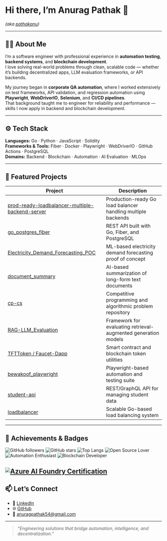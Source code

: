 # Hi there, I’m Anurag Pathak 👋  
*(aka [pathakanu](https://github.com/pathakanu))*

---

## 👨‍💻 About Me  
I’m a software engineer with professional experience in **automation testing**, **backend systems**, and **blockchain development**.  
I love solving real-world problems through clean, scalable code — whether it’s building decentralized apps, LLM evaluation frameworks, or API backends.

My journey began in **corporate QA automation**, where I worked extensively on test frameworks, API validation, and regression automation using **Playwright**, **WebDriverIO**, **Selenium**, and **CI/CD pipelines**.  
That background taught me to engineer for reliability and performance — skills I now apply in backend and blockchain development.

---

## ⚙️ Tech Stack  
**Languages:** Go · Python · JavaScript · Solidity  
**Frameworks & Tools:** Fiber · Docker · Playwright · WebDriverIO · GitHub Actions · PostgreSQL  
**Domains:** Backend · Blockchain · Automation · AI Evaluation · MLOps

---

## 🧩 Featured Projects  
| Project | Description |
|----------|--------------|
| [prod-ready-loadbalancer-multiple-backend-server](https://github.com/pathakanu/prod-ready-loadbalancer-multiple-backend-server) | Production-ready Go load balancer handling multiple backends |
| [go_postgres_fiber](https://github.com/pathakanu/go_postgres_fiber) | REST API built with Go, Fiber, and PostgreSQL |
| [Electricity_Demand_Forecasting_POC](https://github.com/pathakanu/Electricity_Demand_Forecasting_POC) | ML-based electricity demand forecasting proof of concept |
| [document_summary](https://github.com/pathakanu/document_summary) | AI-based summarization of long-form text documents |
| [cp-cs](https://github.com/pathakanu/cp-cs) | Competitive programming and algorithmic problem repository |
| [RAG-LLM_Evaluation](https://github.com/pathakanu/Rag-LLM_Evaluation) | Framework for evaluating retrieval-augmented generation models |
| [TFTToken / Faucet-Dapp](https://github.com/pathakanu/Faucet-Dapp-TFTToken) | Smart contract and blockchain token utilities |
| [bewakoof_playwright](https://github.com/pathakanu/bewakoof_playwright) | Playwright-based automation and testing suite |
| [student-api](https://github.com/pathakanu/student-api) | REST/GraphQL API for managing student data |
| [loadbalancer](https://github.com/pathakanu/loadbalancer) | Scalable Go-based load balancing system |

---

## 🏅 Achievements & Badges  
![GitHub followers](https://img.shields.io/github/followers/pathakanu?label=Followers&style=social)
![GitHub stars](https://img.shields.io/github/stars/pathakanu?style=social)
![Top Langs](https://img.shields.io/github/languages/top/pathakanu?color=blue)
![Open Source Lover](https://img.shields.io/badge/Open%20Source-Lover-blue)
![Automation Enthusiast](https://img.shields.io/badge/Automation-❤️-yellow)
![Blockchain Developer](https://img.shields.io/badge/Blockchain-Dev-green)

[![Azure AI Foundry Certification](https://learn.microsoft.com/api/achievements/share/en-us/AnuragPathak-1948/9YEMFFJU?sharingId=A725506F6F904506)](https://learn.microsoft.com/api/achievements/share/en-us/AnuragPathak-1948/9YEMFFJU?sharingId=A725506F6F904506)
---

## 📫 Let’s Connect  
- 💼 [LinkedIn](https://www.linkedin.com/in/anurag-pathak-02836317b/)  
- 🌐 [GitHub](https://github.com/pathakanu)  
- 📧 anuragpathak54@gmail.com  

---

> *“Engineering solutions that bridge automation, intelligence, and decentralization.”*

